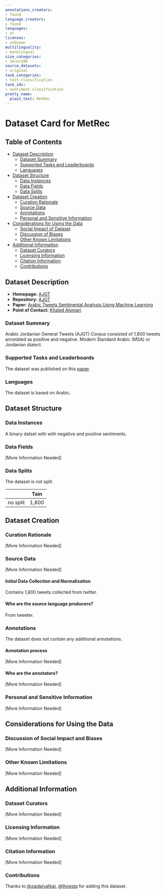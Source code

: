 ```yaml
---
annotations_creators:
- found
language_creators:
- found
languages:
- ar
licenses:
- unknown
multilinguality:
- monolingual
size_categories:
- 1K<n<10K
source_datasets:
- original
task_categories:
- text-classification
task_ids:
- sentiment-classification
pretty_name:
  plain_text: MetRec
---
```


# Dataset Card for MetRec

## Table of Contents
- [Dataset Description](#dataset-description)
  - [Dataset Summary](#dataset-summary)
  - [Supported Tasks and Leaderboards](#supported-tasks-and-leaderboards)
  - [Languages](#languages)
- [Dataset Structure](#dataset-structure)
  - [Data Instances](#data-instances)
  - [Data Fields](#data-fields)
  - [Data Splits](#data-splits)
- [Dataset Creation](#dataset-creation)
  - [Curation Rationale](#curation-rationale)
  - [Source Data](#source-data)
  - [Annotations](#annotations)
  - [Personal and Sensitive Information](#personal-and-sensitive-information)
- [Considerations for Using the Data](#considerations-for-using-the-data)
  - [Social Impact of Dataset](#social-impact-of-dataset)
  - [Discussion of Biases](#discussion-of-biases)
  - [Other Known Limitations](#other-known-limitations)
- [Additional Information](#additional-information)
  - [Dataset Curators](#dataset-curators)
  - [Licensing Information](#licensing-information)
  - [Citation Information](#citation-information)
  - [Contributions](#contributions)

## Dataset Description

- **Homepage:** [AJGT](https://github.com/komari6/Arabic-twitter-corpus-AJGT)
- **Repository:** [AJGT](https://github.com/komari6/Arabic-twitter-corpus-AJGT)
- **Paper:** [Arabic Tweets Sentimental Analysis Using Machine Learning](https://link.springer.com/chapter/10.1007/978-3-319-60042-0_66)
- **Point of Contact:** [Khaled Alomari](khaled.alomari@adu.ac.ae)

### Dataset Summary

Arabic Jordanian General Tweets (AJGT) Corpus consisted of 1,800 tweets annotated as positive and negative. Modern Standard Arabic (MSA) or Jordanian dialect.

### Supported Tasks and Leaderboards

The dataset was published on this [paper](https://link.springer.com/chapter/10.1007/978-3-319-60042-0_66). 

### Languages

The dataset is based on Arabic.

## Dataset Structure

### Data Instances

A binary datset with with negative and positive sentiments.  

### Data Fields

[More Information Needed]

### Data Splits

The dataset is not split. 

|           | Tain   | 
|---------- | ------ | 
|no split   | 1,800  | 

## Dataset Creation

### Curation Rationale

[More Information Needed]

### Source Data

[More Information Needed]

#### Initial Data Collection and Normalization

Contains 1,800 tweets collected from twitter. 

#### Who are the source language producers?

From tweeter.  

### Annotations

The dataset does not contain any additional annotations.

#### Annotation process

[More Information Needed]

#### Who are the annotators?

[More Information Needed]

### Personal and Sensitive Information

[More Information Needed]

## Considerations for Using the Data

### Discussion of Social Impact and Biases

[More Information Needed]

### Other Known Limitations

[More Information Needed]

## Additional Information

### Dataset Curators

[More Information Needed]

### Licensing Information

[More Information Needed]

### Citation Information

[More Information Needed]

### Contributions

Thanks to [@zaidalyafeai](https://github.com/zaidalyafeai), [@lhoestq](https://github.com/lhoestq) for adding this dataset.
